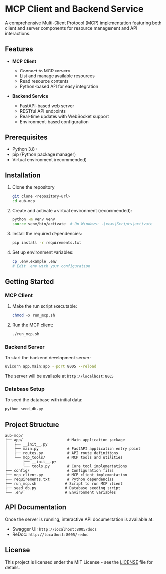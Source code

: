 # MCP Client and Backend Service

A comprehensive Multi-Client Protocol (MCP) implementation featuring both client and server components for resource management and API interactions.

## Features

- **MCP Client**
  - Connect to MCP servers
  - List and manage available resources
  - Read resource contents
  - Python-based API for easy integration

- **Backend Service**
  - FastAPI-based web server
  - RESTful API endpoints
  - Real-time updates with WebSocket support
  - Environment-based configuration

## Prerequisites

- Python 3.8+
- pip (Python package manager)
- Virtual environment (recommended)

## Installation

1. Clone the repository:
   ```bash
   git clone <repository-url>
   cd aub-mcp
   ```

2. Create and activate a virtual environment (recommended):
   ```bash
   python -m venv venv
   source venv/bin/activate  # On Windows: .\venv\Scripts\activate
   ```

3. Install the required dependencies:
   ```bash
   pip install -r requirements.txt
   ```

4. Set up environment variables:
   ```bash
   cp .env.example .env
   # Edit .env with your configuration
   ```

## Getting Started

### MCP Client

1. Make the run script executable:
   ```bash
   chmod +x run_mcp.sh
   ```

2. Run the MCP client:
   ```bash
   ./run_mcp.sh
   ```

### Backend Server

To start the backend development server:

```bash
uvicorn app.main:app --port 8005 --reload
```

The server will be available at `http://localhost:8005`

### Database Setup

To seed the database with initial data:

```bash
python seed_db.py
```

## Project Structure

```
aub-mcp/
├── app/                    # Main application package
│   ├── __init__.py
│   ├── main.py             # FastAPI application entry point
│   ├── routes.py           # API route definitions
│   └── mcp_tools/          # MCP tools and utilities
│       ├── __init__.py
│       └── tools.py        # Core tool implementations
├── config/                 # Configuration files
├── mcp_client.py           # MCP client implementation
├── requirements.txt        # Python dependencies
├── run_mcp.sh             # Script to run MCP client
├── seed_db.py             # Database seeding script
└── .env                   # Environment variables
```

## API Documentation

Once the server is running, interactive API documentation is available at:
- Swagger UI: `http://localhost:8005/docs`
- ReDoc: `http://localhost:8005/redoc`

## License

This project is licensed under the MIT License - see the [LICENSE](LICENSE) file for details.
